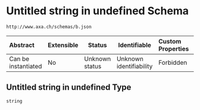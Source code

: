 # Untitled string in undefined Schema

```txt
http://www.axa.ch/schemas/b.json
```




| Abstract            | Extensible | Status         | Identifiable            | Custom Properties | Additional Properties | Access Restrictions | Defined In                              |
| :------------------ | ---------- | -------------- | ----------------------- | :---------------- | --------------------- | ------------------- | --------------------------------------- |
| Can be instantiated | No         | Unknown status | Unknown identifiability | Forbidden         | Allowed               | none                | [b.json](b.json "open original schema") |

## Untitled string in undefined Type

`string`
